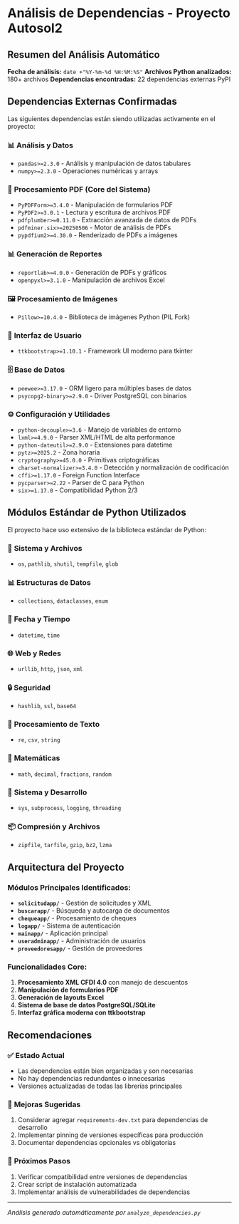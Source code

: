 # Análisis de Dependencias - Proyecto Autosol2

## Resumen del Análisis Automático

**Fecha de análisis:** `date +"%Y-%m-%d %H:%M:%S"`
**Archivos Python analizados:** 180+ archivos
**Dependencias encontradas:** 22 dependencias externas PyPI

## Dependencias Externas Confirmadas

Las siguientes dependencias están siendo utilizadas activamente en el proyecto:

### 📊 **Análisis y Datos**
- `pandas>=2.3.0` - Análisis y manipulación de datos tabulares
- `numpy>=2.3.0` - Operaciones numéricas y arrays

### 📄 **Procesamiento PDF (Core del Sistema)**
- `PyPDFForm>=3.4.0` - Manipulación de formularios PDF
- `PyPDF2>=3.0.1` - Lectura y escritura de archivos PDF  
- `pdfplumber>=0.11.0` - Extracción avanzada de datos de PDFs
- `pdfminer.six>=20250506` - Motor de análisis de PDFs
- `pypdfium2>=4.30.0` - Renderizado de PDFs a imágenes

### 📊 **Generación de Reportes**
- `reportlab>=4.0.0` - Generación de PDFs y gráficos
- `openpyxl>=3.1.0` - Manipulación de archivos Excel

### 🖼️ **Procesamiento de Imágenes**
- `Pillow>=10.4.0` - Biblioteca de imágenes Python (PIL Fork)

### 🎨 **Interfaz de Usuario**
- `ttkbootstrap>=1.10.1` - Framework UI moderno para tkinter

### 🗄️ **Base de Datos**
- `peewee>=3.17.0` - ORM ligero para múltiples bases de datos
- `psycopg2-binary>=2.9.0` - Driver PostgreSQL con binarios

### ⚙️ **Configuración y Utilidades**
- `python-decouple>=3.6` - Manejo de variables de entorno
- `lxml>=4.9.0` - Parser XML/HTML de alta performance
- `python-dateutil>=2.9.0` - Extensiones para datetime
- `pytz>=2025.2` - Zona horaria
- `cryptography>=45.0.0` - Primitivas criptográficas
- `charset-normalizer>=3.4.0` - Detección y normalización de codificación
- `cffi>=1.17.0` - Foreign Function Interface
- `pycparser>=2.22` - Parser de C para Python
- `six>=1.17.0` - Compatibilidad Python 2/3

## Módulos Estándar de Python Utilizados

El proyecto hace uso extensivo de la biblioteca estándar de Python:

### 📁 **Sistema y Archivos**
- `os`, `pathlib`, `shutil`, `tempfile`, `glob`

### 📊 **Estructuras de Datos** 
- `collections`, `dataclasses`, `enum`

### 📅 **Fecha y Tiempo**
- `datetime`, `time`

### 🌐 **Web y Redes**
- `urllib`, `http`, `json`, `xml`

### 🔒 **Seguridad**
- `hashlib`, `ssl`, `base64`

### 📝 **Procesamiento de Texto**
- `re`, `csv`, `string`

### 🧮 **Matemáticas**
- `math`, `decimal`, `fractions`, `random`

### 🔧 **Sistema y Desarrollo**
- `sys`, `subprocess`, `logging`, `threading`

### 📦 **Compresión y Archivos**
- `zipfile`, `tarfile`, `gzip`, `bz2`, `lzma`

## Arquitectura del Proyecto

### Módulos Principales Identificados:
- **`solicitudapp/`** - Gestión de solicitudes y XML
- **`buscarapp/`** - Búsqueda y autocarga de documentos  
- **`chequeapp/`** - Procesamiento de cheques
- **`logapp/`** - Sistema de autenticación
- **`mainapp/`** - Aplicación principal
- **`useradminapp/`** - Administración de usuarios
- **`proveedoresapp/`** - Gestión de proveedores

### Funcionalidades Core:
1. **Procesamiento XML CFDI 4.0** con manejo de descuentos
2. **Manipulación de formularios PDF**
3. **Generación de layouts Excel**
4. **Sistema de base de datos PostgreSQL/SQLite**
5. **Interfaz gráfica moderna con ttkbootstrap**

## Recomendaciones

### ✅ **Estado Actual**
- Las dependencias están bien organizadas y son necesarias
- No hay dependencias redundantes o innecesarias
- Versiones actualizadas de todas las librerías principales

### 🔧 **Mejoras Sugeridas**
1. Considerar agregar `requirements-dev.txt` para dependencias de desarrollo
2. Implementar pinning de versiones específicas para producción
3. Documentar dependencias opcionales vs obligatorias

### 🚀 **Próximos Pasos**
1. Verificar compatibilidad entre versiones de dependencias
2. Crear script de instalación automatizada
3. Implementar análisis de vulnerabilidades de dependencias

---
*Análisis generado automáticamente por `analyze_dependencies.py`*
